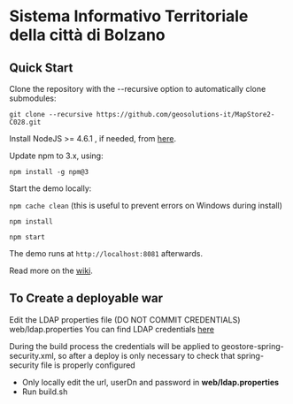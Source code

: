 Sistema Informativo Territoriale della città di Bolzano
==========

Quick Start
------------

Clone the repository with the --recursive option to automatically clone submodules:

`git clone --recursive https://github.com/geosolutions-it/MapStore2-C028.git`

Install NodeJS >= 4.6.1 , if needed, from [here](https://nodejs.org/en/download/releases/).

Update npm to 3.x, using:

`npm install -g npm@3`

Start the demo locally:

`npm cache clean` (this is useful to prevent errors on Windows during install)

`npm install`

`npm start`

The demo runs at `http://localhost:8081` afterwards.

Read more on the [wiki](git@github.com:geosolutions-it/MapStore2-C028.git/wiki).


To Create a deployable war
--------------------------

Edit the LDAP properties file (DO NOT COMMIT CREDENTIALS) web/ldap.properties
You can find LDAP credentials [here](https://docs.google.com/document/d/1ASz55b7LDXW5CL6ULmmFnT-dMSjj7fB4c-iN2tW8d_s/edit?usp=sharing)

During the build process the credentials will be applied to geostore-spring-security.xml, so after a deploy is only necessary to check that spring-security file is properly configured


 - Only locally edit the url, userDn and password in **web/ldap.properties**
 - Run build.sh
